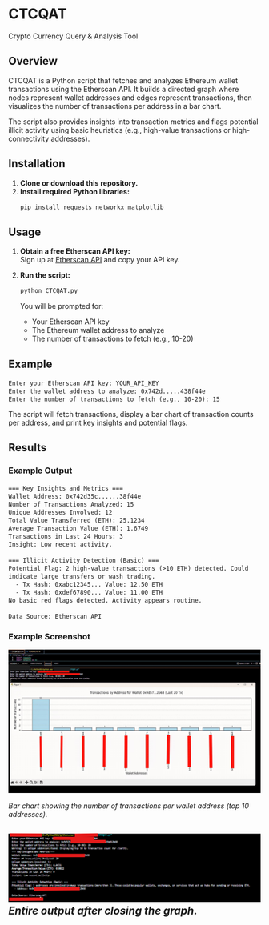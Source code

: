 # CTCQAT
Crypto Currency Query & Analysis Tool

## Overview
CTCQAT is a Python script that fetches and analyzes Ethereum wallet transactions using the Etherscan API. It builds a directed graph where nodes represent wallet addresses and edges represent transactions, then visualizes the number of transactions per address in a bar chart.

The script also provides insights into transaction metrics and flags potential illicit activity using basic heuristics (e.g., high-value transactions or high-connectivity addresses).

## Installation

1. **Clone or download this repository.**
2. **Install required Python libraries:**
   ```bash
   pip install requests networkx matplotlib
   ```

## Usage

1. **Obtain a free Etherscan API key:**  
   Sign up at [Etherscan API](https://etherscan.io/apis) and copy your API key.

2. **Run the script:**
   ```bash
   python CTCQAT.py
   ```
   You will be prompted for:
   - Your Etherscan API key
   - The Ethereum wallet address to analyze
   - The number of transactions to fetch (e.g., 10-20)

## Example

```
Enter your Etherscan API key: YOUR_API_KEY
Enter the wallet address to analyze: 0x742d.....438f44e
Enter the number of transactions to fetch (e.g., 10-20): 15
```

The script will fetch transactions, display a bar chart of transaction counts per address, and print key insights and potential flags.

## Results

### Example Output

```
=== Key Insights and Metrics ===
Wallet Address: 0x742d35c......38f44e
Number of Transactions Analyzed: 15
Unique Addresses Involved: 12
Total Value Transferred (ETH): 25.1234
Average Transaction Value (ETH): 1.6749
Transactions in Last 24 Hours: 3
Insight: Low recent activity.

=== Illicit Activity Detection (Basic) ===
Potential Flag: 2 high-value transactions (>10 ETH) detected. Could indicate large transfers or wash trading.
  - Tx Hash: 0xabc12345... Value: 12.50 ETH
  - Tx Hash: 0xdef67890... Value: 11.00 ETH
No basic red flags detected. Activity appears routine.

Data Source: Etherscan API
```

### Example Screenshot

![Bar chart of transactions per address](screenshot1.png)

*Bar chart showing the number of transactions per wallet address (top 10 addresses).*

![Entire Output](screenshot2.png)
*Entire output after closing the graph.*
---